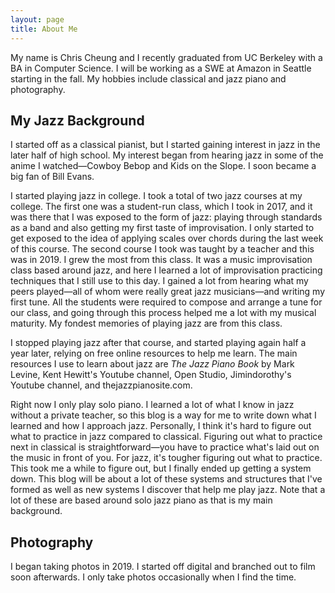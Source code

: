```yaml
---
layout: page
title: About Me
---
```


My name is Chris Cheung and I recently graduated from UC Berkeley with a BA in Computer Science. I will be working as a SWE at Amazon in Seattle starting in the fall. My hobbies include classical and jazz piano and photography.

## My Jazz Background

I started off as a classical pianist, but I started gaining interest in jazz in the later half of high school. My interest began from hearing jazz in some of the anime I watched&mdash;Cowboy Bebop and Kids on the Slope. I soon became a big fan of Bill Evans.

I started playing jazz in college. I took a total of two jazz courses at my college. The first one was a student-run class, which I took in 2017, and it was there that I was exposed to the form of jazz: playing through standards as a band and also getting my first taste of improvisation. I only started to get exposed to the idea of applying scales over chords during the last week of this course. The second course I took was taught by a teacher and this was in 2019. I grew the most from this class. It was a music improvisation class based around jazz, and here I learned a lot of improvisation practicing techniques that I still use to this day. I gained a lot from hearing what my peers played&mdash;all of whom were really great jazz musicians&mdash;and writing my first tune. All the students were required to compose and arrange a tune for our class, and going through this process helped me a lot with my musical maturity. My fondest memories of playing jazz are from this class.

I stopped playing jazz after that course, and started playing again half a year later, relying on free online resources to help me learn. The main resources I use to learn about jazz are _The Jazz Piano Book_ by Mark Levine, Kent Hewitt's Youtube channel, Open Studio, Jimindorothy's Youtube channel, and thejazzpianosite.com.

Right now I only play solo piano. I learned a lot of what I know in jazz without a private teacher, so this blog is a way for me to write down what I learned and how I approach jazz. Personally, I think it's hard to figure out what to practice in jazz compared to classical. Figuring out what to practice next in classical is straightforward&mdash;you have to practice what's laid out on the music in front of you. For jazz, it's tougher figuring out what to practice. This took me a while to figure out, but I finally ended up getting a system down. This blog will be about a lot of these systems and structures that I've formed as well as new systems I discover that help me play jazz. Note that a lot of these are based around solo jazz piano as that is my main background.

## Photography

I began taking photos in 2019. I started off digital and branched out to film soon afterwards. I only take photos occasionally when I find the time.